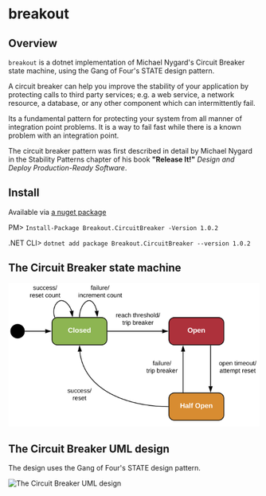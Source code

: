 # breakout

## Overview
`breakout` is a dotnet implementation of Michael Nygard's Circuit Breaker state machine, using the Gang of Four's STATE design pattern.

A circuit breaker can help you improve the stability of your application by protecting calls to third party services; e.g. a web service, a network resource, a database, or any other component which can intermittently fail.

Its a fundamental pattern for protecting your system from all manner of integration point problems. It is a way to fail fast while there is a known problem with an integration point.

The circuit breaker pattern was first described in detail by Michael Nygard in the Stability Patterns chapter of his book **"Release It!"** *Design and Deploy Production-Ready Software*.

## Install

Available via [a nuget package](https://www.nuget.org/packages/Breakout.CircuitBreaker/)

PM> `Install-Package Breakout.CircuitBreaker -Version 1.0.2`

.NET CLI> `dotnet add package Breakout.CircuitBreaker --version 1.0.2`

## The Circuit Breaker state machine

![The Circuit Breaker state machine](/docs/circuit-breaker-state-machine.png)

## The Circuit Breaker UML design

The design uses the Gang of Four's STATE design pattern.

![The Circuit Breaker UML design](/docs/circuit-breaker-state-uml-design.png)
